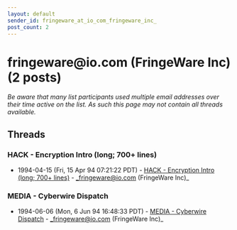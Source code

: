 ```yaml
---
layout: default
sender_id: fringeware_at_io_com_fringeware_inc_
post_count: 2
---
```


# fringeware<span>@</span>io.com (FringeWare Inc) (2 posts)

_Be aware that many list participants used multiple email addresses over their time active on the list. As such this page may not contain all threads available._

## Threads

### HACK - Encryption Intro (long; 700+ lines)
+ 1994-04-15 (Fri, 15 Apr 94 07:21:22 PDT) - [HACK - Encryption Intro (long; 700+ lines)](/archive/1994/04/f9618b1d6e174cd7dcd910def64ba0c1230efe5a2f584fe465eb45af355a436e) - _fringeware@io.com (FringeWare Inc)_

### MEDIA - Cyberwire Dispatch
+ 1994-06-06 (Mon, 6 Jun 94 16:48:33 PDT) - [MEDIA - Cyberwire Dispatch](/archive/1994/06/704efe4db1ea5ecd7f4d4511e3d95589bb71cccbac0b4cf1f3aa5af4bac3df2c) - _fringeware@io.com (FringeWare Inc)_

